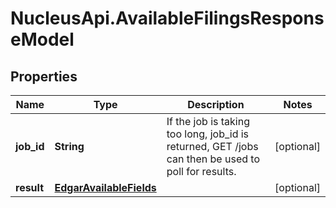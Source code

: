 # NucleusApi.AvailableFilingsResponseModel

## Properties
Name | Type | Description | Notes
------------ | ------------- | ------------- | -------------
**job_id** | **String** | If the job is taking too long, job_id is returned, GET /jobs can then be used to poll for results. | [optional] 
**result** | [**EdgarAvailableFields**](EdgarAvailableFields.md) |  | [optional] 



